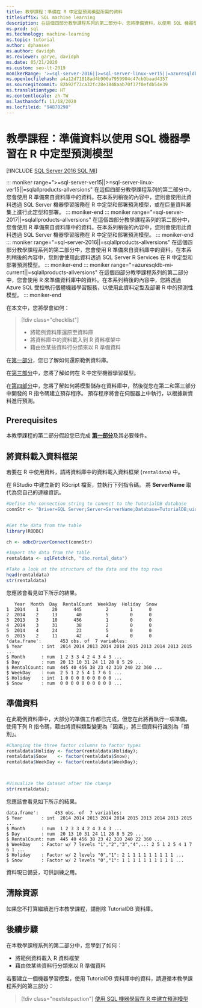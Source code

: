 ```yaml
---
title: 教學課程：準備在 R 中定型預測模型所需的資料
titleSuffix: SQL machine learning
description: 在這個四部分教學課程系列的第二部分中，您將準備資料，以使用 SQL 機器學習在 R 中定型預測模型。
ms.prod: sql
ms.technology: machine-learning
ms.topic: tutorial
author: dphansen
ms.author: davidph
ms.reviewer: garye, davidph
ms.date: 05/21/2020
ms.custom: seo-lt-2019
monikerRange: '>=sql-server-2016||>=sql-server-linux-ver15||=azuresqldb-mi-current||=sqlallproducts-allversions'
ms.openlocfilehash: a4a12d71818ad4b900a7959904c47cb0baad4357
ms.sourcegitcommit: 82b92f73ca32fc28e1948aab70f37f0efdb54e39
ms.translationtype: HT
ms.contentlocale: zh-TW
ms.lasthandoff: 11/18/2020
ms.locfileid: "94870298"
---
```

# <a name="tutorial-prepare-data-to-train-a-predictive-model-in-r-with-sql-machine-learning"></a>教學課程：準備資料以使用 SQL 機器學習在 R 中定型預測模型
[!INCLUDE [SQL Server 2016 SQL MI](../../includes/applies-to-version/sqlserver2016-asdbmi.md)]

::: moniker range=">=sql-server-ver15||>=sql-server-linux-ver15||=sqlallproducts-allversions"
在這個四部分教學課程系列的第二部分中，您會使用 R 準備來自資料庫中的資料。在本系列稍後的內容中，您則會使用此資料透過 SQL Server 機器學習服務在 R 中定型和部署預測模型，或在巨量資料叢集上進行此定型和部署。
::: moniker-end
::: moniker range="=sql-server-2017||=sqlallproducts-allversions"
在這個四部分教學課程系列的第二部分中，您會使用 R 準備來自資料庫中的資料。在本系列稍後的內容中，您則會使用此資料透過 SQL Server 機器學習服務在 R 中定型和部署預測模型。
::: moniker-end
::: moniker range="=sql-server-2016||=sqlallproducts-allversions"
在這個四部分教學課程系列的第二部分中，您會使用 R 準備來自資料庫中的資料。在本系列稍後的內容中，您則會使用此資料透過 SQL Server R Services 在 R 中定型和部署預測模型。
::: moniker-end
::: moniker range="=azuresqldb-mi-current||=sqlallproducts-allversions"
在這個四部分教學課程系列的第二部分中，您會使用 R 來準備資料庫中的資料。在本系列稍後的內容中，您將透過 Azure SQL 受控執行個體機器學習服務，以使用此資料定型及部署 R 中的預測性模型。
::: moniker-end

在本文中，您將學會如何：

> [!div class="checklist"]
> * 將範例資料庫還原至資料庫
> * 將資料庫中的資料載入到 R 資料框架中
> * 藉由依某些資料行分類來以 R 準備資料

在[第一部分](r-predictive-model-introduction.md)，您已了解如何還原範例資料庫。

在[第三部分](r-predictive-model-train.md)中，您將了解如何在 R 中定型機器學習模型。

在[第四部分](r-predictive-model-deploy.md)中，您將了解如何將模型儲存在資料庫中，然後從您在第二和第三部分中開發的 R 指令碼建立預存程序。 預存程序將會在伺服器上中執行，以根據新資料進行預測。

## <a name="prerequisites"></a>Prerequisites

本教學課程的第二部分假設您已完成 [**第一部分**](r-predictive-model-introduction.md)及其必要條件。

## <a name="load-the-data-into-a-data-frame"></a>將資料載入資料框架

若要在 R 中使用資料，請將資料庫中的資料載入資料框架 (`rentaldata`) 中。

在 RStudio 中建立新的 RScript 檔案，並執行下列指令碼。 將 **ServerName** 取代為您自己的連線資訊。

```r
#Define the connection string to connect to the TutorialDB database
connStr <- "Driver=SQL Server;Server=ServerName;Database=TutorialDB;uid=Username;pwd=Password"


#Get the data from the table
library(RODBC)

ch <- odbcDriverConnect(connStr)

#Import the data from the table
rentaldata <- sqlFetch(ch, "dbo.rental_data")

#Take a look at the structure of the data and the top rows
head(rentaldata)
str(rentaldata)
```

您應該會看見如下所示的結果。

```results
   Year  Month  Day  RentalCount  WeekDay  Holiday  Snow
1  2014    1     20      445         2        1      0
2  2014    2     13       40         5        0      0
3  2013    3     10      456         1        0      0
4  2014    3     31       38         2        0      0
5  2014    4     24       23         5        0      0
6  2015    2     11       42         4        0      0
'data.frame':       453 obs. of  7 variables:
$ Year       : int  2014 2014 2013 2014 2014 2015 2013 2014 2013 2015 ...
$ Month      : num  1 2 3 3 4 2 4 3 4 3 ...
$ Day        : num  20 13 10 31 24 11 28 8 5 29 ...
$ RentalCount: num  445 40 456 38 23 42 310 240 22 360 ...
$ WeekDay    : num  2 5 1 2 5 4 1 7 6 1 ...
$ Holiday    : int  1 0 0 0 0 0 0 0 0 0 ...
$ Snow       : num  0 0 0 0 0 0 0 0 0 0 ...
```

## <a name="prepare-the-data"></a>準備資料

在此範例資料庫中，大部分的準備工作都已完成，但您在此將再執行一項準備。
使用下列 R 指令碼，藉由將資料類型變更為「因素」，將三個資料行識別為「類別」。



```r
#Changing the three factor columns to factor types
rentaldata$Holiday <- factor(rentaldata$Holiday);
rentaldata$Snow    <- factor(rentaldata$Snow);
rentaldata$WeekDay <- factor(rentaldata$WeekDay);



#Visualize the dataset after the change
str(rentaldata);
```

您應該會看見如下所示的結果。

```results
data.frame':      453 obs. of  7 variables:
$ Year       : int  2014 2014 2013 2014 2014 2015 2013 2014 2013 2015 ...
$ Month      : num  1 2 3 3 4 2 4 3 4 3 ...
$ Day        : num  20 13 10 31 24 11 28 8 5 29 ...
$ RentalCount: num  445 40 456 38 23 42 310 240 22 360 ...
$ WeekDay    : Factor w/ 7 levels "1","2","3","4",..: 2 5 1 2 5 4 1 7 6 1 ...
$ Holiday    : Factor w/ 2 levels "0","1": 2 1 1 1 1 1 1 1 1 1 ...
$ Snow       : Factor w/ 2 levels "0","1": 1 1 1 1 1 1 1 1 1 1 ...
```

資料現已備妥，可供訓練之用。

## <a name="clean-up-resources"></a>清除資源

如果您不打算繼續進行本教學課程，請刪除 TutorialDB 資料庫。

## <a name="next-steps"></a>後續步驟

在本教學課程系列的第二部分中，您學到了如何：

* 將範例資料載入 R 資料框架
* 藉由依某些資料行分類來以 R 準備資料

若要建立一個機器學習模型，使用 TutorialDB 資料庫中的資料，請遵循本教學課程系列的第三部分：

> [!div class="nextstepaction"]
> [使用 SQL 機器學習在 R 中建立預測模型](r-predictive-model-train.md)
